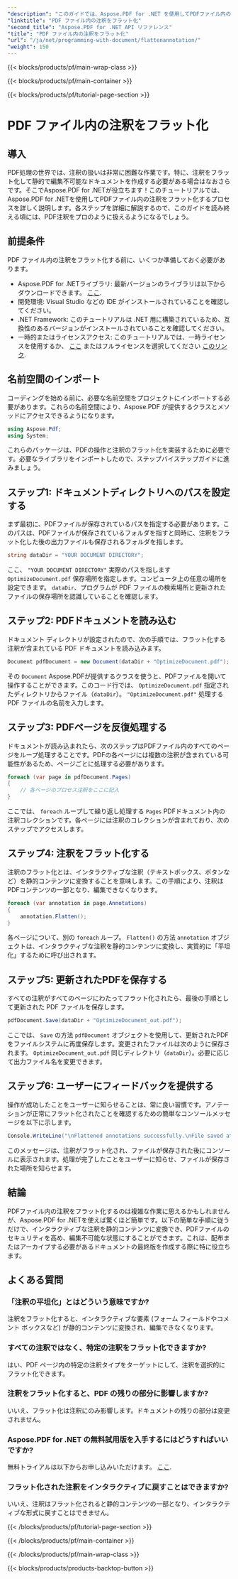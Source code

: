 ```yaml
---
"description": "このガイドでは、Aspose.PDF for .NET を使用してPDFファイル内の注釈をフラット化する方法を学びます。詳細なチュートリアルでPDF管理プロセスを簡素化しましょう。"
"linktitle": "PDF ファイル内の注釈をフラット化"
"second_title": "Aspose.PDF for .NET API リファレンス"
"title": "PDF ファイル内の注釈をフラット化"
"url": "/ja/net/programming-with-document/flattenannotation/"
"weight": 150
---
```


{{< blocks/products/pf/main-wrap-class >}}

{{< blocks/products/pf/main-container >}}

{{< blocks/products/pf/tutorial-page-section >}}

# PDF ファイル内の注釈をフラット化

## 導入

PDF処理の世界では、注釈の扱いは非常に困難な作業です。特に、注釈をフラット化して静的で編集不可能なドキュメントを作成する必要がある場合はなおさらです。そこでAspose.PDF for .NETが役立ちます！このチュートリアルでは、Aspose.PDF for .NETを使用してPDFファイル内の注釈をフラット化するプロセスを詳しく説明します。各ステップを詳細に解説するので、このガイドを読み終える頃には、PDF注釈をプロのように扱えるようになるでしょう。

## 前提条件

PDF ファイル内の注釈をフラット化する前に、いくつか準備しておく必要があります。

- Aspose.PDF for .NETライブラリ: 最新バージョンのライブラリは以下からダウンロードできます。 [ここ](https://releases。aspose.com/pdf/net/).
- 開発環境: Visual Studio などの IDE がインストールされていることを確認してください。
- .NET Framework: このチュートリアルは .NET 用に構築されているため、互換性のあるバージョンがインストールされていることを確認してください。
- 一時的またはライセンスアクセス: このチュートリアルでは、一時ライセンスを使用するか、 [ここ](https://purchase.aspose.com/temporary-license/) またはフルライセンスを選択してください [このリンク](https://purchase。aspose.com/buy).

## 名前空間のインポート

コーディングを始める前に、必要な名前空間をプロジェクトにインポートする必要があります。これらの名前空間により、Aspose.PDF が提供するクラスとメソッドにアクセスできるようになります。

```csharp
using Aspose.Pdf;
using System;
```

これらのパッケージは、PDFの操作と注釈のフラット化を実装するために必要です。必要なライブラリをインポートしたので、ステップバイステップガイドに進みましょう。

## ステップ1: ドキュメントディレクトリへのパスを設定する

まず最初に、PDFファイルが保存されているパスを指定する必要があります。このパスは、PDFファイルが保存されているフォルダを指すと同時に、注釈をフラット化した後の出力ファイルも保存されるフォルダを指します。

```csharp
string dataDir = "YOUR DOCUMENT DIRECTORY";
```

ここ、 `"YOUR DOCUMENT DIRECTORY"` 実際のパスを指します `OptimizeDocument.pdf` 保存場所を指定します。コンピュータ上の任意の場所を設定できます。 `dataDir`、プログラムが PDF ファイルの検索場所と更新されたファイルの保存場所を認識していることを確認します。 

## ステップ2: PDFドキュメントを読み込む

ドキュメント ディレクトリが設定されたので、次の手順では、フラット化する注釈が含まれている PDF ドキュメントを読み込みます。

```csharp
Document pdfDocument = new Document(dataDir + "OptimizeDocument.pdf");
```

その `Document` Aspose.PDFが提供するクラスを使うと、PDFファイルを開いて操作することができます。このコード行では、 `OptimizeDocument.pdf` 指定されたディレクトリからファイル（`dataDir`）。 `"OptimizeDocument.pdf"` 処理する PDF ファイルの名前を入力します。

## ステップ3: PDFページを反復処理する

ドキュメントが読み込まれたら、次のステップはPDFファイル内のすべてのページをループ処理することです。PDFの各ページには複数の注釈が含まれている可能性があるため、ページごとに処理する必要があります。

```csharp
foreach (var page in pdfDocument.Pages)
{
    // 各ページのプロセス注釈をここに記入
}
```

ここでは、 `foreach` ループして繰り返し処理する `Pages` PDFドキュメント内の注釈コレクションです。各ページには注釈のコレクションが含まれており、次のステップでアクセスします。

## ステップ4: 注釈をフラット化する

注釈のフラット化とは、インタラクティブな注釈（テキストボックス、ボタンなど）を静的コンテンツに変換することを意味します。この手順により、注釈はPDFコンテンツの一部となり、編集できなくなります。

```csharp
foreach (var annotation in page.Annotations)
{
    annotation.Flatten();
}
```

各ページについて、別の `foreach` ループ。 `Flatten()` の方法 `annotation` オブジェクトは、インタラクティブな注釈を静的コンテンツに変換し、実質的に「平坦化」するために呼び出されます。

## ステップ5: 更新されたPDFを保存する

すべての注釈がすべてのページにわたってフラット化されたら、最後の手順として更新された PDF ファイルを保存します。

```csharp
pdfDocument.Save(dataDir + "OptimizeDocument_out.pdf");
```

ここでは、 `Save` の方法 `pdfDocument` オブジェクトを使用して、更新されたPDFをファイルシステムに再度保存します。変更されたファイルは次のように保存されます。 `OptimizeDocument_out.pdf` 同じディレクトリ（`dataDir`）。必要に応じて出力ファイル名を変更できます。

## ステップ6: ユーザーにフィードバックを提供する

操作が成功したことをユーザーに知らせることは、常に良い習慣です。アノテーションが正常にフラット化されたことを確認するための簡単なコンソールメッセージを以下に示します。

```csharp
Console.WriteLine("\nFlattened annotations successfully.\nFile saved at " + dataDir);
```

このメッセージは、注釈がフラット化され、ファイルが保存された後にコンソールに表示されます。処理が完了したことをユーザーに知らせ、ファイルが保存された場所を知らせます。

## 結論

PDFファイル内の注釈をフラット化するのは複雑な作業に思えるかもしれませんが、Aspose.PDF for .NETを使えば驚くほど簡単です。以下の簡単な手順に従うだけで、インタラクティブな注釈を静的コンテンツに変換でき、PDFファイルのセキュリティを高め、編集不可能な状態にすることができます。これは、配布またはアーカイブする必要があるドキュメントの最終版を作成する際に特に役立ちます。

## よくある質問

### 「注釈の平坦化」とはどういう意味ですか?
注釈をフラット化すると、インタラクティブな要素 (フォーム フィールドやコメント ボックスなど) が静的コンテンツに変換され、編集できなくなります。

### すべての注釈ではなく、特定の注釈をフラット化できますか?
はい、PDF ページ内の特定の注釈タイプをターゲットにして、注釈を選択的にフラット化できます。

### 注釈をフラット化すると、PDF の残りの部分に影響しますか?
いいえ、フラット化は注釈にのみ影響します。ドキュメントの残りの部分は変更されません。

### Aspose.PDF for .NET の無料試用版を入手するにはどうすればいいですか?
無料トライアルは以下からお申し込みいただけます。 [ここ](https://releases。aspose.com/).

### フラット化された注釈をインタラクティブに戻すことはできますか?
いいえ、注釈はフラット化されると静的コンテンツの一部となり、インタラクティブな形式に戻すことはできません。

{{< /blocks/products/pf/tutorial-page-section >}}

{{< /blocks/products/pf/main-container >}}

{{< /blocks/products/pf/main-wrap-class >}}

{{< blocks/products/products-backtop-button >}}